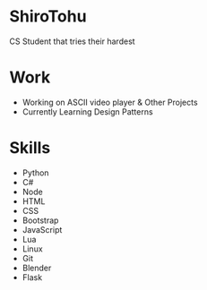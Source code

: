 # ShiroTohu
CS Student that tries their hardest

# Work
 - Working on ASCII video player & Other Projects
 - Currently Learning Design Patterns

# Skills
 - Python
 - C#
 - Node
 - HTML
 - CSS
 - Bootstrap
 - JavaScript
 - Lua
 - Linux
 - Git
 - Blender
 - Flask
